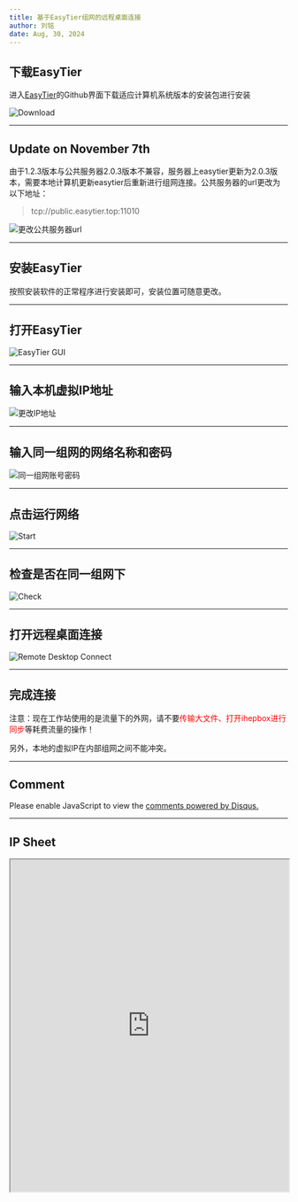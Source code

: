 ```yaml
---
title: 基于EasyTier组网的远程桌面连接
author: 刘铭
date: Aug, 30, 2024
---
```


## 下载EasyTier

进入[EasyTier](https://github.com/EasyTier/EasyTier/releases)的Github界面下载适应计算机系统版本的安装包进行安装

![Download](EasyTier_Download.png)

----

## Update on November 7th

由于1.2.3版本与公共服务器2.0.3版本不兼容，服务器上easytier更新为2.0.3版本，需要本地计算机更新easytier后重新进行组网连接。公共服务器的url更改为以下地址：

> tcp://public.easytier.top:11010

 ![更改公共服务器url](EasyTier_URL.png)


----

## 安装EasyTier

按照安装软件的正常程序进行安装即可，安装位置可随意更改。

----

## 打开EasyTier

![EasyTier GUI](EasyTier_GUI.png)

----

## 输入本机虚拟IP地址

![更改IP地址](Input_IP.png)

----

## 输入同一组网的网络名称和密码

![同一组网账号密码](EasyTier_Password.png)

----

## 点击运行网络

![Start](EasyTier_Start.png)

----

## 检查是否在同一组网下

![Check](EasyTier_Check.png)  

----

## 打开远程桌面连接

![Remote Desktop Connect](RDC.png)

----

## 完成连接

注意：现在工作站使用的是流量下的外网，请不要<span style="color:red">传输大文件、打开ihepbox进行同步</span>等耗费流量的操作！

另外，本地的虚拟IP在内部组网之间不能冲突。

----

## Comment


<div id="disqus_thread"></div>
<script>

    var disqus_config = function () {
        // Replace PAGE_URL with your page's canonical URL variable
        this.page.url = "https://iuming.github.io/slides/20240830/BasedEasyTierRemoteDesktopConnect.html";  
        
        // Replace PAGE_IDENTIFIER with your page's unique identifier variable
        this.page.identifier = BasedEasyTierRemoteDesktopConnect; 
    };
    
    (function() {  // REQUIRED CONFIGURATION VARIABLE: EDIT THE SHORTNAME BELOW
        var d = document, s = d.createElement('script');
        
        // IMPORTANT: Replace EXAMPLE with your forum shortname!
        s.src = 'https://EXAMPLE.disqus.com/embed.js';
        
        s.setAttribute('data-timestamp', +new Date());
        (d.head || d.body).appendChild(s);
    })();
</script>
<noscript>
    Please enable JavaScript to view the 
    <a href="https://disqus.com/?ref_noscript" rel="nofollow">
        comments powered by Disqus.
    </a>
</noscript>

----

## IP Sheet

<iframe src="https://shimo.im/file-invite/Uh4veKoAjHHP9HqWkdhfn5nKXZnX6/" width="100%" height="600px"></iframe>
